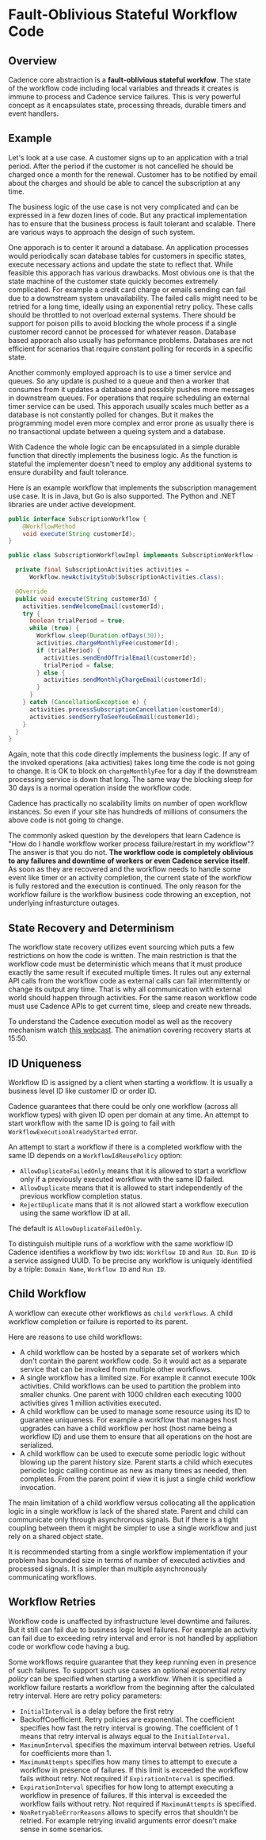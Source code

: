 # Fault-Oblivious Stateful Workflow Code

## Overview

Cadence core abstraction is a **fault-oblivious stateful workfow**. The state of the workflow code including local variables and threads it creates is immune to process and Cadence service failures.
This is very powerful concept as it encapsulates state, processing threads, durable timers and event handlers.

## Example

Let's look at a use case. A customer signs up to an application with a trial period. After the period if the customer is not cancelled he should be charged once a month for the renewal. Customer has to be notified by email about the charges and should be able to cancel the subscription at any time.

The business logic of the use case is not very complicated and can be expressed in a few dozen lines of code. But any practical implementation has to ensure that the business process is fault tolerant and scalable. There are various ways to approach the design of such system.

One apporach is to center it around a database. An application processes would periodically scan database tables for customers in specific states, execute necessary actions and update the state to reflect that. While feasible this apporach has various drawbacks. Most obvious one is that the state machine of the customer state quickly becomes extremely complicated. For example a credit card charge or emails sending can fail due to a downstream system unavailability. The failed calls might need to be retried for a long time, ideally using an exponential retry policy. These calls should be throttled to not overload external systems. There should be support for poison pills to avoid blocking the whole process if a single customer record cannot be processed for whatever reason. Database based apporach also usually has peformance problems. Databases are not efficient for scenarios that require constant polling for records in a specific state.

Another commonly employed approach is to use a timer service and queues. So any update is pushed to a queue and then a worker that consumes from it updates a database and possibly pushes more messages in downstream queues. For operations that require scheduling an external timer service can be used. This apporach usually scales much better as a database is not constantly polled for changes. But it makes the programming model even more complex and error prone as usually there is no transactional update between a queing system and a database.

With Cadence the whole logic can be encapsulated in a simple durable function that directly implements the business logic. As the function is stateful the implementer doesn't need to employ any additional systems to ensure durability and fault tolerance.

Here is an example workflow that implements the subscription management use case. It is in Java, but Go is also supported. The Python and .NET libraries are under active development.

```java
public interface SubscriptionWorkflow {
    @WorkflowMethod
    void execute(String customerId);
}

public class SubscriptionWorkflowImpl implements SubscriptionWorkflow {

  private final SubscriptionActivities activities =
      Workflow.newActivityStub(SubscriptionActivities.class);

  @Override
  public void execute(String customerId) {
    activities.sendWelcomeEmail(customerId);
    try {
      boolean trialPeriod = true;
      while (true) {
        Workflow.sleep(Duration.ofDays(30));
        activities.chargeMonthlyFee(customerId);
        if (trialPeriod) {
          activities.sendEndOfTrialEmail(customerId);
          trialPeriod = false;
        } else {
          activities.sendMonthlyChargeEmail(customerId);
        }
      }
    } catch (CancellationException e) {
      activities.processSubscriptionCancellation(customerId);
      activities.sendSorryToSeeYouGoEmail(customerId);
    }
  }
}
```
Again, note that this code directly implements the business logic. If any of the invoked operations (aka activities) takes long time the code is not going to change. It is OK to block on `chargeMonthlyFee` for a day if the downstream processing service is down that long. The same way the blocking sleep for 30 days is a normal operation inside the workflow code.

Cadence has practically no scalability limits on number of open workflow instances. So even if your site has hundreds of millions of consumers the above code is not going to change.

The commonly asked question by the developers that learn Cadence is "How do I handle workflow worker process failure/restart in my workflow"? The answer is that you do not. **The workflow code is completely oblivious to any failures and downtime of workers or even Cadence service itself**. As soon as they are recovered and the workflow needs to handle some event like timer or an activity completion, the current state of the workflow is fully restored and the execution is continued. The only reason for the workflow failure is the workflow business code throwing an exception, not underlying infrasturcture outages.

## State Recovery and Determinism

The workflow state recovery utilizes event sourcing which puts a few restrictions on how the code is written. The main restriction is that the workflow code must be deterministic which means that it must produce exactly the same result if executed multiple times. It rules out any external API calls from the workflow code as external calls can fail intermittently or change its output any time. That is why all communication with external world should happen through activities. For the same reason workflow code must use Cadence APIs to get current time, sleep and create new threads.

To understand the Cadence execution model as well as the recovery mechanism watch [this webcast](https://youtu.be/qce_AqCkFys?t=948). The animation covering recovery starts at 15:50.

## ID Uniqueness

Workflow ID is assigned by a client when starting a workflow. It is usually a business level ID like customer ID or order ID.

Cadence guarantees that there could be only one workflow (across all workflow types) with given ID open per domain at any time. An attempt to start workflow with the same ID is going to fail with `WorkflowExecutionAlreadyStarted` error.

An attempt to start a workflow if there is a completed workflow with the same ID depends on a `WorkflowIdReusePolicy` option:

- `AllowDuplicateFailedOnly` means that it is allowed to start a workflow only if a previously executed workflow with the same ID failed.
- `AllowDuplicate` means that it is allowed to start independently of the previous workflow completion status.
- `RejectDuplicate` mans that it is not allowed start a workflow execution using the same workflow ID at all.

The default is `AllowDuplicateFailedOnly`.

To distinguish multiple runs of a workflow with the same workflow ID Cadence identifies a workflow by two ids: `Workflow ID` and `Run ID`. `Run ID` is a service assigned UUID. To be precise any workflow is uniquely identified by a triple: `Domain Name`, `Workflow ID` and `Run ID`.

## Child Workflow

A workflow can execute other workflows as `child workflows`. A child workflow completion or failure is reported to its parent.

Here are reasons to use child workflows:

- A child workflow can be hosted by a separate set of workers which don't contain the parent workflow code. So it would act as a separate service that can be invoked from multiple other workflows.
- A single workflow has a limited size. For example it cannot execute 100k activities. Child workflows can be used to partition the problem into smaller chunks. One parent with 1000 children each executing 1000 activities gives 1 million activities executed.
- A child workflow can be used to manage some resource using its ID to guarantee uniqueness. For example a workflow that manages host upgrades can have a child workflow per host (host name being a workflow ID) and use them to ensure that all operations on the host are serialized.
- A child workflow can be used to execute some periodic logic without blowing up the parent history size. Parent starts a child which executes periodic logic calling continue as new as many times as needed, then completes. From the parent point if view it is just a single child workflow invocation.

The main limitation of a child workflow versus collocating all the application logic in a single workflow is lack of the shared state. Parent and child can communicate only through asynchronous signals. But if there is a tight coupling between them it might be simpler to use a single workflow and just rely on a shared object state.

It is recommended starting from a single workflow implementation if your problem has bounded size in terms of number of executed activities and processed signals. It is simpler than multiple asynchronously communicating workflows.

## Workflow Retries

Workflow code is unaffected by infrastructure level downtime and failures. But it still can fail due to business logic level failures. For example an activity can fail due to exceeding retry interval and error is not handled by appliation code or workflow code having a bug.

Some workflows require guarantee that they keep running even in presence of such failures. To support such use cases an optional exponential _retry policy_ can be specified when starting a workflow. When it is specified a workflow failure restarts a workflow from the beginning after the calculated retry interval. Here are retry policy parameters:

- `InitialInterval` is a delay before the first retry
- BackoffCoefficient. Retry policies are exponential. The coefficient specifies how fast the retry interval is growing. The coefficient of 1 means that retry interval is always equal to the `InitialInterval`.
- `MaximumInterval` specifies the maximum interval between retries. Useful for coefficients more than 1.
- `MaximumAttempts` specifies how many times to attempt to execute a workflow in presence of failures. If this limit is exceeded the workflow fails without retry. Not required if `ExpirationInterval` is specified.
- `ExpirationInterval` specifies for how long to attempt executing a workflow in presence of failures. If this interval is exceeded the workflow fails without retry. Not required if `MaximumAttempts` is specified.
- `NonRetryableErrorReasons` allows to specify erros that shouldn't be retried. For example retrying invalid arguments error doesn't make sense in some scenarios.

